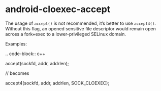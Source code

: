 android-cloexec-accept
======================

The usage of `accept()` is not recommended, it’s better to use
`accept4()`. Without this flag, an opened sensitive file descriptor
would remain open across a fork+exec to a lower-privileged SELinux
domain.

Examples:

.. code-block:: c++

accept(sockfd, addr, addrlen);

// becomes

accept4(sockfd, addr, addrlen, SOCK\_CLOEXEC);

